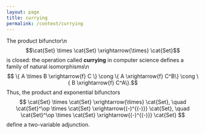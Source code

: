 ```yaml
---
layout: page
title: currying
permalink: /context/currying
---
```

The product bifunctor\n$$\cat{Set} \times \cat{Set} \xrightarrow{\times} \cat{Set}$$ is closed: the operation called **currying** in computer science defines a family of natural isomorphisms\n$$ \{ A \times B \xrightarrow{f} C \} \cong \{ A \xrightarrow{f} C^B\} \cong \{ B \xrightarrow{f} C^A\}.$$ Thus, the product and exponential bifunctors $$ \cat{Set} \times \cat{Set} \xrightarrow{\times} \cat{Set}, \quad \cat{Set}^\op \times \cat{Set} \xrightarrow{(-)^{(-)}}  \cat{Set}, \quad \cat{Set}^\op \times \cat{Set} \xrightarrow{(-)^{(-)}}  \cat{Set} $$ define a two-variable adjunction.
